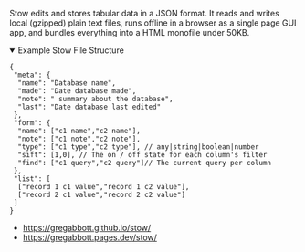 Stow edits and stores tabular data in a JSON format. It reads and writes local (gzipped) plain text files, runs offline in a browser as a single page GUI app, and bundles everything into a HTML monofile under 50KB.

<details open><summary>Example Stow File Structure</summary>

```jsonc
{
 "meta": {
  "name": "Database name",
  "made": "Date database made",
  "note": " summary about the database",
  "last": "Date database last edited"
 },
 "form": {
  "name": ["c1 name","c2 name"],
  "note": ["c1 note","c2 note"],
  "type": ["c1 type","c2 type"], // any|string|boolean|number
  "sift": [1,0], // The on / off state for each column's filter
  "find": ["c1 query","c2 query"]// The current query per column
 },
 "list": [
  ["record 1 c1 value","record 1 c2 value"],
  ["record 2 c1 value","record 2 c2 value"]
 ]
}
```
</details>

- https://gregabbott.github.io/stow/
- https://gregabbott.pages.dev/stow/
